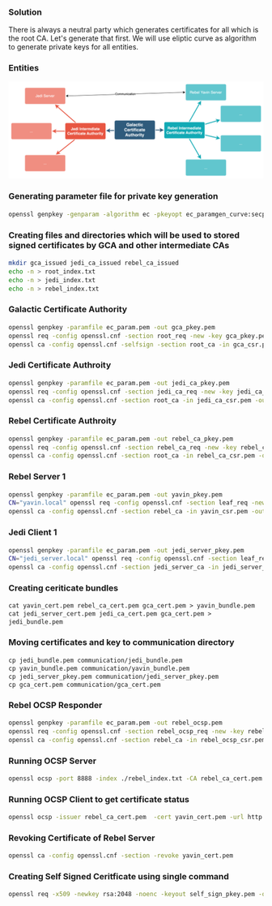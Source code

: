 ### Solution
There is always a neutral party which generates certificates for all which is the root CA. Let's generate that first. We will use eliptic curve as algorithm to generate private keys for all entities.

### Entities
![Entities](./uploads/entitites.png)

### Generating parameter file for private key generation
```bash
openssl genpkey -genparam -algorithm ec -pkeyopt ec_paramgen_curve:secp521r1 -out ec_param.pem
```

### Creating files and directories which will be used to stored signed certificates by GCA and other intermediate CAs
```bash
mkdir gca_issued jedi_ca_issued rebel_ca_issued
echo -n > root_index.txt
echo -n > jedi_index.txt
echo -n > rebel_index.txt
```

### Galactic Certificate Authority
```bash
openssl genpkey -paramfile ec_param.pem -out gca_pkey.pem
openssl req -config openssl.cnf -section root_req -new -key gca_pkey.pem -out gca_csr.pem
openssl ca -config openssl.cnf -selfsign -section root_ca -in gca_csr.pem -out gca_cert.pem
```

### Jedi Certificate Authroity
```bash
openssl genpkey -paramfile ec_param.pem -out jedi_ca_pkey.pem
openssl req -config openssl.cnf -section jedi_ca_req -new -key jedi_ca_pkey.pem -out jedi_ca_csr.pem
openssl ca -config openssl.cnf -section root_ca -in jedi_ca_csr.pem -out jedi_ca_cert.pem
```

### Rebel Certificate Authroity
```bash
openssl genpkey -paramfile ec_param.pem -out rebel_ca_pkey.pem
openssl req -config openssl.cnf -section rebel_ca_req -new -key rebel_ca_pkey.pem -out rebel_ca_csr.pem
openssl ca -config openssl.cnf -section root_ca -in rebel_ca_csr.pem -out rebel_ca_cert.pem
```

### Rebel Server 1
```bash
openssl genpkey -paramfile ec_param.pem -out yavin_pkey.pem
CN="yavin.local" openssl req -config openssl.cnf -section leaf_req -new -key yavin_pkey.pem -out yavin_csr.pem
openssl ca -config openssl.cnf -section rebel_ca -in yavin_csr.pem -out yavin_cert.pem
```

### Jedi Client 1
```bash
openssl genpkey -paramfile ec_param.pem -out jedi_server_pkey.pem
CN="jedi_server.local" openssl req -config openssl.cnf -section leaf_req -new -key jedi_server_pkey.pem -out jedi_server_csr.pem
openssl ca -config openssl.cnf -section jedi_server_ca -in jedi_server_csr.pem -out jedi_server_cert.pem
```

### Creating ceriticate bundles
```
cat yavin_cert.pem rebel_ca_cert.pem gca_cert.pem > yavin_bundle.pem
cat jedi_server_cert.pem jedi_ca_cert.pem gca_cert.pem > jedi_bundle.pem
```

### Moving certificates and key to communication directory
```
cp jedi_bundle.pem communication/jedi_bundle.pem
cp yavin_bundle.pem communication/yavin_bundle.pem
cp jedi_server_pkey.pem communication/jedi_server_pkey.pem
cp gca_cert.pem communication/gca_cert.pem
```

### Rebel OCSP Responder
```bash
openssl genpkey -paramfile ec_param.pem -out rebel_ocsp.pem
openssl req -config openssl.cnf -section rebel_ocsp_req -new -key rebel_ocsp.pem -out rebel_ocsp_csr.pem
openssl ca -config openssl.cnf -section rebel_ca -in rebel_ocsp_csr.pem -out rebel_ocsp_cert.pem
```

### Running OCSP Server
```bash
openssl ocsp -port 8888 -index ./rebel_index.txt -CA rebel_ca_cert.pem -rkey rebel_ocsp.pem -rsigner rebel_ocsp_cert.pem
```

### Running OCSP Client to get certificate status
```bash
openssl ocsp -issuer rebel_ca_cert.pem  -cert yavin_cert.pem -url http://ocsp.local:8888 -resp_text -CAfile gca_cert.pem
```

### Revoking Certificate of Rebel Server
```bash
openssl ca -config openssl.cnf -section -revoke yavin_cert.pem
```

### Creating Self Signed Ceritficate using single command
```bash
openssl req -x509 -newkey rsa:2048 -noenc -keyout self_sign_pkey.pem -out self_sign_cert.pem -subj "/CN=fake.local"
```